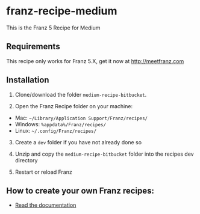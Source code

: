 
# franz-recipe-medium
This is the Franz 5 Recipe for Medium

## Requirements
This recipe only works for Franz 5.X, get it now at http://meetfranz.com

## Installation

1. Clone/download the folder `medium-recipe-bitbucket`.

2. Open the Franz Recipe folder on your machine:
  * Mac: `~/Library/Application Support/Franz/recipes/`
  * Windows: `%appdata%/Franz/recipes/`
  * Linux: `~/.config/Franz/recipes/`

3. Create a `dev` folder if you have not already done so

3. Unzip and copy the `medium-recipe-bitbucket` folder into the recipes dev directory

4. Restart or reload Franz

## How to create your own Franz recipes:
* [Read the documentation](https://github.com/meetfranz/plugins)
